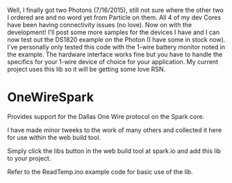 Well, I finally got two Photons (7/16/2015), still not sure where the other two I ordered are and no word yet from Particle on them. All 4 of my dev Cores have been having connectivity issues (no love). Now on with the development! I'll post some more samples for the devices I have and I can now test out the DS1820 example on the Photon (I have some in stock now). I've personally only tested this code with the 1-wire battery monitor noted in the example. The hardware interface works fine but you have to handle the specifics for your 1-wire device of choice for your application. My current project uses this lib so it will be getting some love RSN.


OneWireSpark
============

Provides support for the Dallas One Wire protocol on the Spark core.

I have made minor tweeks to the work of many others and collected it
here for use within the web build tool.

Simply click the libs button in the web build tool at spark.io
and add this lib to your project.

Refer to the ReadTemp.ino example code for basic use of the lib.
